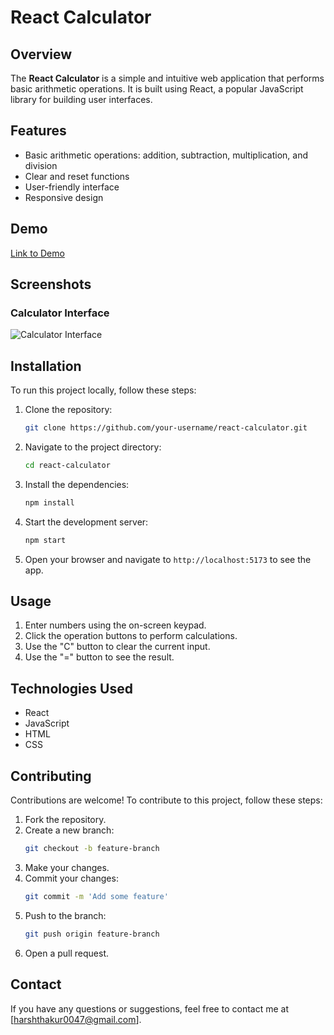 # React Calculator

## Overview

The **React Calculator** is a simple and intuitive web application that performs basic arithmetic operations. It is built using React, a popular JavaScript library for building user interfaces.

## Features

- Basic arithmetic operations: addition, subtraction, multiplication, and division
- Clear and reset functions
- User-friendly interface
- Responsive design

## Demo

[Link to Demo](http://localhost:5173/)

## Screenshots

### Calculator Interface

![Calculator Interface](public/screenshots.png)

## Installation

To run this project locally, follow these steps:

1. Clone the repository:
   ```bash
   git clone https://github.com/your-username/react-calculator.git
   ```
2. Navigate to the project directory:
   ```bash
   cd react-calculator
   ```
3. Install the dependencies:
   ```bash
   npm install
   ```
4. Start the development server:
   ```bash
   npm start
   ```
5. Open your browser and navigate to `http://localhost:5173` to see the app.

## Usage

1. Enter numbers using the on-screen keypad.
2. Click the operation buttons to perform calculations.
3. Use the "C" button to clear the current input.
4. Use the "=" button to see the result.

## Technologies Used

- React
- JavaScript
- HTML
- CSS

## Contributing

Contributions are welcome! To contribute to this project, follow these steps:

1. Fork the repository.
2. Create a new branch:
   ```bash
   git checkout -b feature-branch
   ```
3. Make your changes.
4. Commit your changes:
   ```bash
   git commit -m 'Add some feature'
   ```
5. Push to the branch:
   ```bash
   git push origin feature-branch
   ```
6. Open a pull request.

## Contact

If you have any questions or suggestions, feel free to contact me at [harshthakur0047@gmail.com].
